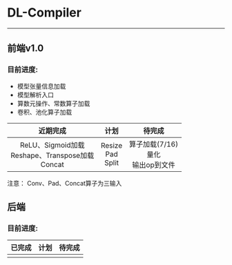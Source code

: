 # DL-Compiler
---
## 前端v1.0
### 目前进度:

- 模型张量信息加载
-  模型解析入口
- 算数元操作、常数算子加载
- 卷积、池化算子加载

|                       近期完成                        |            计划            |              待完成              |
|:-------------------------------------------------:|:------------------------:|:-----------------------------:|
| ReLU、Sigmoid加载<br/>Reshape、Transpose加载<br/>Concat | Resize<br/>Pad<br/>Split | 算子加载(7/16)<br/>量化<br/>输出op到文件 |
注意：
Conv、Pad、Concat算子为三输入


## 后端
### 目前进度:
|  已完成  |  计划  |  待完成  |
|:-----:|:----:|:-----:|
|       |      |       |